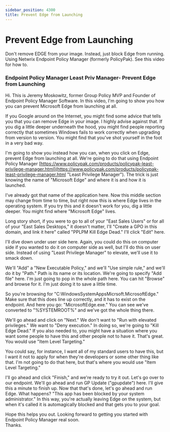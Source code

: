 ```yaml
---
sidebar_position: 4300
title: Prevent Edge from Launching
---
```


# Prevent Edge from Launching

Don't remove EDGE from your image. Instead, just block Edge from running. Using Netwrix Endpoint Policy Manager (formerly PolicyPak). See this video for how to.

### Endpoint Policy Manager Least Priv Manager- Prevent Edge from Launching

Hi. This is Jeremy Moskowitz, former Group Policy MVP and Founder of Endpoint Policy Manager Software. In this video, I'm going to show you how you can prevent Microsoft Edge from launching at all.

If you Google around on the Internet, you might find some advice that tells you that you can remove Edge in your image. I highly advise against that. If you dig a little deeper underneath the hood, you might find people reporting correctly that sometimes Windows fails to work correctly when upgrading from version to version. You might find that you've shot yourself in the foot in a very bad way.

I'm going to show you instead how you can, when you click on Edge, prevent Edge from launching at all. We're going to do that using Endpoint Policy Manager [https://www.policypak.com/products/policypak-least-privilege-manager.html](https://www.policypak.com/products/policypak-least-privilege-manager.html "Least Privilege Manager"). The trick is just knowing the name of "Microsoft Edge" and where it is and how it is launched.

I've already got that name of the application here. Now this middle section may change from time to time, but right now this is where Edge lives in the operating system. If you try this and it doesn't work for you, dig a little deeper. You might find where "Microsoft Edge" lives.

Long story short, if you were to go to all of your "East Sales Users" or for all of your "East Sales Desktops," it doesn't matter, I'll "Create a GPO in this domain, and link it here" called "PPLPM Kill Edge Dead." I'll click "Edit" here.

I'll dive down under user side here. Again, you could do this on computer side if you wanted to do it on computer side as well, but I'll do this on user side. Instead of using "Least Privilege Manager" to elevate, we'll use it to smack down.

We'll "Add" a "New Executable Policy," and we'll "Use simple rule," and we'll do it by "Path." Path is its name or its location. We're going to specify "Add file" here. I'm just going to pop in the whole path here. You can hit "Browse" and browse for it. I'm just doing it to save a little time.

So you're browsing for "C:WindowsSystemAppsMicrsoft.MicrosoftEdge." Make sure that this does line up correctly, and it has to exist on the endpoint. And here you go: "MicrosoftEdge.exe." You can see we've converted to "%SYSTEMROOT%" and we've got the whole thing there.

We'll go ahead and click on "Next." We don't want to "Run with elevated privileges." We want to "Deny execution." In doing so, we're going to "Kill Edge Dead." If you also needed to, you might have a situation where you want some people to have this and other people not to have it. That's great. You would use "Item Level Targeting."

You could say, for instance, I want all of my standard users to have this, but I want it not to apply for when they're developers or some other thing like that. I'm not going to do that here, but that's where you would use "Item Level Targeting."

I'll go ahead and click "Finish," and we're ready to try it out. Let's go over to our endpoint. We'll go ahead and run GP Update ("gpupdate") here. I'll give this a minute to finish up. Now that that's done, let's go ahead and run Edge. What happens? "This app has been blocked by your system administrator." In this way, you're actually leaving Edge on the system, but when it's called it is automagically blocked and that gets you to your goal.

Hope this helps you out. Looking forward to getting you started with Endpoint Policy Manager real soon.  
Thanks.